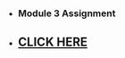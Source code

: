 
* ### Module 3 Assignment 
* ## [CLICK HERE](https://bistimulus.github.io/Coursera-Web-Dev/module3-solution/index.html)

